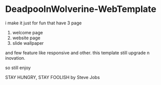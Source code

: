 # DeadpoolnWolverine-WebTemplate

i make it just for fun
that have 3 page
1. welcome page
2. website page
3. slide wallpaper

and few feature like responsive and other.
this template still upgrade n inovation.

so still enjoy

STAY HUNGRY, STAY FOOLISH by Steve Jobs
